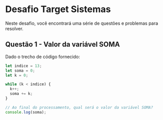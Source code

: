 # Desafio Target Sistemas

Neste desafio, você encontrará uma série de questões e problemas para resolver.

## Questão 1 - Valor da variável SOMA

Dado o trecho de código fornecido:

```javascript
let indice = 13;
let soma = 0;
let k = 0;

while (k < indice) {
  k++;
  soma += k;
}

// Ao final do processamento, qual será o valor da variável SOMA?
console.log(soma);
